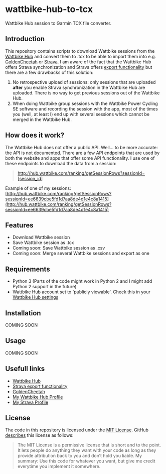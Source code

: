 # wattbike-hub-to-tcx
Wattbike Hub session to Garmin TCX file converter.

## Introduction
This repository contains scripts to download Wattbike sessions from the [Wattbike Hub](http://hub.wattbike.com) and convert them to .tcx to be able to import them into e.g. [GoldenCheetah](http://www.goldencheetah.org) or [Strava](https://www.strava.com).
I am aware of the fact that the Wattbike Hub offers Strava synchronization and Strava offers [export functionality](https://support.strava.com/hc/en-us/articles/216918437-Exporting-your-Data-and-Bulk-Export) but there are a few drawbacks of this solution:

1. No retrospective upload of sessions: only sessions that are uploaded **after** you enable Strava synchronization in the Wattbike Hub are uploaded. There is no way to get previous sessions out of the Wattbike Hub.
2. When doing Wattbike group sessions with the Wattbike Power Cycling SE software and recording the session with the app, most of the times you (well, at least I) end up with several sessions which cannot be merged in the Wattbike Hub.

## How does it work?
The Wattbike Hub does not offer a public API. Well... to be more accurate: the API is not documented. There are a few API endpoints that are used by both the website and apps that offer some API functionality. I use one of these endpoints to download the data from a session:
> http://hub.wattbike.com/ranking/getSessionRows?sessionId=[session_id]

Example of one of my sessions: [http://hub.wattbike.com/ranking/getSessionRows?sessionId=ee6639cbe5fd1d7aa8de4d1e4c8a1415](http://hub.wattbike.com/ranking/getSessionRows?sessionId=ee6639cbe5fd1d7aa8de4d1e4c8a1415)

## Features
- Download Wattbike session
- Save Wattbike session as .tcx
- Coming soon: Save Wattbike session as .csv
- Coming soon: Merge several Wattbike sessions and export as one

## Requirements
- Python 3 (Parts of the code might work in Python 2 and I might add Python 2 support in the future)
- Wattbike Hub account set to 'publicly viewable'. Check this in your [Wattbike Hub settings](http://hub.wattbike.com/account/edit)

## Installation
COMING SOON

## Usage
COMING SOON

## Usefull links
- [Wattbike Hub](http://hub.wattbike.com)
- [Strava export functionality](https://support.strava.com/hc/en-us/articles/216918437-Exporting-your-Data-and-Bulk-Export)
- [GoldenCheetah](http://www.goldencheetah.org)
- [My Wattbike Hub Profile](http://hub.wattbike.com/aart.goossens)
- [My Strava Profile](https://www.strava.com/athletes/2495424)

## License
The code in this repository is licensed under the [MIT License](http://choosealicense.com/licenses/mit/). GitHub [describes](http://choosealicense.com) this license as follows:
> The MIT License is a permissive license that is short and to the point. It lets people do anything they want with your code as long as they provide attribution back to you and don’t hold you liable.
My summary: Use this code for whatever you want, but give me credit everytime you implement it somewhere.
